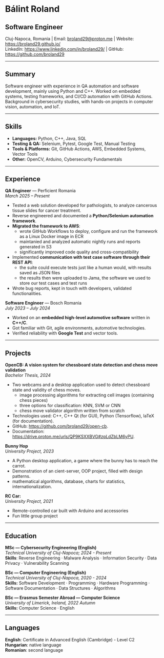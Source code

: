 # Bálint Roland

## Software Engineer

Cluj-Napoca, Romania  | Email: broland29@proton.me | Website: https://broland29.github.io/  
LinkedIn: https://www.linkedin.com/in/broland29/ | GitHub: https://github.com/broland29  

---

## Summary
Software engineer with experience in QA automation and software development, mainly using Python and C++. Worked on embedded systems, testing frameworks, and CI/CD automation with GitHub Actions. Background in cybersecurity studies, with hands-on projects in computer vision, automation, and IoT.

---

## Skills
- **Languages:** Python, C++, Java, SQL
- **Testing & QA:** Selenium, Pytest, Google Test, Manual Testing  
- **Tools & Platforms:** Git, GitHub Actions, AWS, Embedded Systems, Vector Tools  
- **Other:** OpenCV, Arduino, Cybersecurity Fundamentals  

---

## Experience

**QA Engineer** — Perficient Romania  
_March 2025 – Present_  
- Tested a web solution developed for pathologists, to analyze cancerous tissue slides for cancer treatment.
- Reverse engineered and documented a **Python/Selenium automation framework**.
- **Migrated the framework to AWS**:
    - wrote GitHub Workflows to deploy, configure and run the framework as a Linux Docker image in ECR
    - maintanied and analyzed automatic nightly runs and reports generated in S3
    - significantly improved code quality and cross-compatibility
- Implemented **communication with test case software through their REST API**:
    - the suite could execute tests just like a human would, with results saved as JSON files
    - the results then were uploaded to Jama, the software we used to store our test cases and test runs
- Wrote bug reports, kept in touch with developers, validated functionalities.

**Software Engineer** — Bosch Romania  
_July 2023 – July 2024_  
- Worked on an **embedded high-level automotive software** written in **C++/C**.  
- Got familiar with Git, agile environments, automotive technologies.
- Verified reliability with **Google Test** and vector tools.  

---

## Projects
**OpenCB: A vision system for chessboard state detection and chess move validation**     
_Bachelor Thesis, 2024_  
- Two webcams and a desktop application used to detect chessboard state and validity of chess moves.
    - image processing algorithms for extracting cell images (containing chess pieces)
    - three options for classification: KNN, SVM or CNN
    - chess move validator algorithm written from scratch
- Technologies used: C++, C++ Qt (for GUI), Python (Tensorflow), laTeX (for documentation).
- GitHub: https://github.com/broland29/open-cb.
- Documentation: https://drive.proton.me/urls/QP9KSXXBVG#zpLdZbLM6yPU.

**Bunny Hop**  
_University Project, 2023_  
- A Python desktop application, a game where the bunny has to reach the carrot.
- Demonstration of an cient-server, OOP project, filled with design patterns.
- mathematical algorithms, database, charts for statistics, internationalization.

**RC Car:**  
_University Project, 2021_  
- Remote-controlled car built with Arduino and accessories
- Fun little group project 

---

## Education
**MSc — Cybersecurity Engineering (English)**  
_Technical University of Cluj-Napoca; 2024 - Present_  
**Skills**: Reverse Engineering · Malware Analysis · Information Security · Data Privacy · Vulnerability Scanning

**BSc — Computer Engineering (English)**  
_Technical University of Cluj-Napoca, 2020 - 2024_  
**Skills:** Software Development · Programming · Hardware Programming · Software Documentation · Data Structures · Algorithms

**BSc — Erasmus Semester Abroad — Computer Science**  
_University of Limerick, Ireland, 2022 Autumn_  
**Skills:** Computer Science · English

---

## Languages
**English**: Certificate in Advanced English (Cambridge) - Level C2  
**Hungarian**: native language  
**Romanian**: second language  
